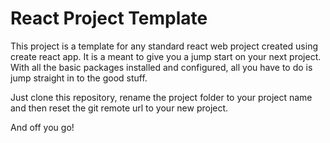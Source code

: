 # React Project Template

This project is a template for any standard react web project created using create react app. It is a meant to give you a jump start on your next project. With all the basic packages installed and configured, all you have to do is jump straight in to the good stuff.

Just clone this repository, rename the project folder to your project name and then reset the git remote url to your new project.

And off you go!
